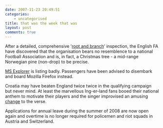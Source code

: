 ```yaml
---
date: 2007-11-23 20:49:51
categories:
    - uncategorised
title: that was the week that was
layout: post
comments: true
---
```

After a detailed, comprehensive '[root and
branch](http://news.bbc.co.uk/sport1/hi/football/internationals/7100393.stm)'
inspection, the English FA have discovered that the organisation bears
no resemblence to a national Football Association and is, in fact, a
Christmas tree - a mid-range Norwegian pine (non-drop) to be precise.

[MS Explorer](http://news.bbc.co.uk/1/hi/world/americas/7108835.stm) is
listing badly. Passengers have been advised to disembark and board
Mozilla Firefox instead.

Croatia may have beaten England twice twice in the qualifying campaign
but never mind. At least the marvellous Ing-er-land fans booed their
national anthem to motivate their players and the singer improvised an
amusing
[change](http://www.whoateallthepies.tv/2007/11/croatian_nation.html) to
the verse.

Applications for annual leave during the summer of 2008 are now open
again and overtime is no longer required for policemen and riot squads
in Austria and Switzerland.
